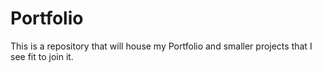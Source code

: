 # Portfolio
This is a repository that will house my Portfolio and smaller projects that I see fit to join it.
